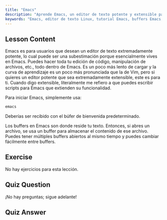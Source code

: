 ```yaml
---
title: "Emacs"
description: "Aprende Emacs, un editor de texto potente y extensible para Linux. Comprende los buffers de Emacs y su uso básico. ¡Comienza tu viaje con Emacs hoy mismo!"
keywords: "Emacs, editor de texto Linux, tutorial Emacs, buffers Emacs, comandos Linux, principiante, guía"
---
```


## Lesson Content

Emacs es para usuarios que desean un editor de texto extremadamente potente, lo cual puede ser una subestimación porque esencialmente vives en Emacs. Puedes hacer toda tu edición de código, manipulación de archivos, etc., todo dentro de Emacs. Es un poco más lento de cargar y la curva de aprendizaje es un poco más pronunciada que la de Vim, pero si quieres un editor potente que sea extremadamente extensible, este es para ti. Cuando digo extensible, literalmente me refiero a que puedes escribir scripts para Emacs que extienden su funcionalidad.

Para iniciar Emacs, simplemente usa:

```bash
emacs
```

Deberías ser recibido con el búfer de bienvenida predeterminado.

Los buffers en Emacs son donde reside tu texto. Entonces, si abres un archivo, se usa un buffer para almacenar el contenido de ese archivo. Puedes tener múltiples buffers abiertos al mismo tiempo y puedes cambiar fácilmente entre buffers.

## Exercise

No hay ejercicios para esta lección.

## Quiz Question

¡No hay preguntas; sigue adelante!

## Quiz Answer
